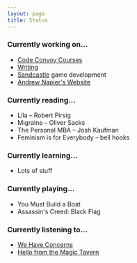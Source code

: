 ```yaml
---
layout: page
title: Status
---
```


### Currently working on...

* [Code Convoy Courses](http://codeconvoy.com)
* [Writing](/archive)
* [Sandcastle](http://sandcastle.co) game development
* [Andrew Napier's Website](http://andrewnapier.com)

### Currently reading...

* Lila – Robert Pirsig
* Migraine – Oliver Sacks
* The Personal MBA – Josh Kaufman
* Feminism is for Everybody – bell hooks

### Currently learning...

* Lots of stuff

### Currently playing...

* You Must Build a Boat
* Assassin's Creed: Black Flag

### Currently listening to...

* [We Have Concerns](http://www.wehaveconcerns.com)
* [Hello from the Magic Tavern](http://hellofromthemagictavern.com)
